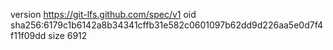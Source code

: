 version https://git-lfs.github.com/spec/v1
oid sha256:6179c1b6142a8b34341cffb31e582c0601097b62dd9d226aa5e0d7f4f11f09dd
size 6912
